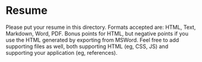 Resume
======
Please put your resume in this directory.  Formats accepted are: HTML, Text,
Markdown, Word, PDF.  Bonus points for HTML, but negative points if you use the
HTML generated by exporting from MSWord.  Feel free to add supporting files as
well, both supporting HTML (eg, CSS, JS) and supporting your application (eg,
references).
